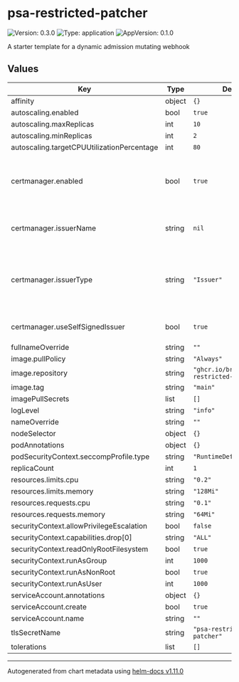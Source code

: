 # psa-restricted-patcher

![Version: 0.3.0](https://img.shields.io/badge/Version-0.3.0-informational?style=flat-square) ![Type: application](https://img.shields.io/badge/Type-application-informational?style=flat-square) ![AppVersion: 0.1.0](https://img.shields.io/badge/AppVersion-0.1.0-informational?style=flat-square)

A starter template for a dynamic admission mutating webhook

## Values

| Key | Type | Default | Description |
|-----|------|---------|-------------|
| affinity | object | `{}` |  |
| autoscaling.enabled | bool | `true` |  |
| autoscaling.maxReplicas | int | `10` |  |
| autoscaling.minReplicas | int | `2` |  |
| autoscaling.targetCPUUtilizationPercentage | int | `80` |  |
| certmanager.enabled | bool | `true` | enable using cert manager to issue a TLS certificate, if this is not enabled you must manage your own TLS secret |
| certmanager.issuerName | string | `nil` | When not using useSelfSignedIssuer, specify the issuer name |
| certmanager.issuerType | string | `"Issuer"` | When not using the self packaged/managed option from useSelfSignedIssuer, specify the IssuerType |
| certmanager.useSelfSignedIssuer | bool | `true` | Use a self signed issuer managed by this helm release |
| fullnameOverride | string | `""` |  |
| image.pullPolicy | string | `"Always"` |  |
| image.repository | string | `"ghcr.io/bryopsida/psa-restricted-patcher"` |  |
| image.tag | string | `"main"` |  |
| imagePullSecrets | list | `[]` |  |
| logLevel | string | `"info"` |  |
| nameOverride | string | `""` |  |
| nodeSelector | object | `{}` |  |
| podAnnotations | object | `{}` |  |
| podSecurityContext.seccompProfile.type | string | `"RuntimeDefault"` |  |
| replicaCount | int | `1` |  |
| resources.limits.cpu | string | `"0.2"` |  |
| resources.limits.memory | string | `"128Mi"` |  |
| resources.requests.cpu | string | `"0.1"` |  |
| resources.requests.memory | string | `"64Mi"` |  |
| securityContext.allowPrivilegeEscalation | bool | `false` |  |
| securityContext.capabilities.drop[0] | string | `"ALL"` |  |
| securityContext.readOnlyRootFilesystem | bool | `true` |  |
| securityContext.runAsGroup | int | `1000` |  |
| securityContext.runAsNonRoot | bool | `true` |  |
| securityContext.runAsUser | int | `1000` |  |
| serviceAccount.annotations | object | `{}` |  |
| serviceAccount.create | bool | `true` |  |
| serviceAccount.name | string | `""` |  |
| tlsSecretName | string | `"psa-restricted-patcher"` |  |
| tolerations | list | `[]` |  |

----------------------------------------------
Autogenerated from chart metadata using [helm-docs v1.11.0](https://github.com/norwoodj/helm-docs/releases/v1.11.0)

